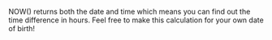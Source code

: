 NOW() returns both the date and time which means
you can find out the time difference in hours.
Feel free to make this calculation for your own date of birth!
